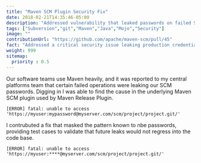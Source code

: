 ```yaml
---
title: "Maven SCM Plugin Security Fix"
date: 2018-02-21T14:35:46-05:00
description: "Addressed vulnerability that leaked passwords on failed SVN or git operations."
tags: ["Subversion","git","Maven","Java","Mojo","Security"]
image: ""
contributionUrl: "https://github.com/apache/maven-scm/pull/45"
fact: "Addressed a critical security issue leaking production credentials for anyone using `mvn release:perform`"
weight: 999
sitemap:
  priority : 0.5
---
```


Our software teams use Maven heavily, and it was reported to my central platforms team that certain failed operations were leaking our SCM passwords.  Digging in I was able to find the cause in the underlying Maven SCM plugin used by Maven Release Plugin.

```
[ERROR] fatal: unable to access 'https://myuser:mypassword@myserver.com/scm/project/project.git/'
```

I contrubuted a fix that masked the pattern known to nbe passwords, providing test cases to validate that future leaks would not regress into the code base.


```
[ERROR] fatal: unable to access 'https://myuser:****@myserver.com/scm/project/project.git/'
```
